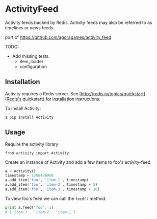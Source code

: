 # ActivityFeed

Activity feeds backed by Redis. Activity feeds may also be
referred to as timelines or news feeds.

port of https://github.com/agoragames/activity_feed

TODO:

- Add missing tests.
    + item_loader
    + configuration

## Installation

Activity requires a Redis server. See
[http://redis.io/topics/quickstart](Redis's quickstart) for
installation instructions.

To install Activity:

`$ pip install Activity`

## Usage

Require the activity library

`from activity import Activity`

Create an instance of Activity and add a few items to 
foo's activity-feed.

```python
a = Activity()
timestamp = 1368476968
a.add_item('foo', 'item-1', timestamp)
a.add_item('foo', 'item-2', timestamp + 5)
a.add_item('foo', 'item-3', timestamp + 10)
```

To view foo's feed we can call the `feed()` method.

```python
print a.feed('foo', 1)
# ['item-3', 'item-2', 'item-1']
```
